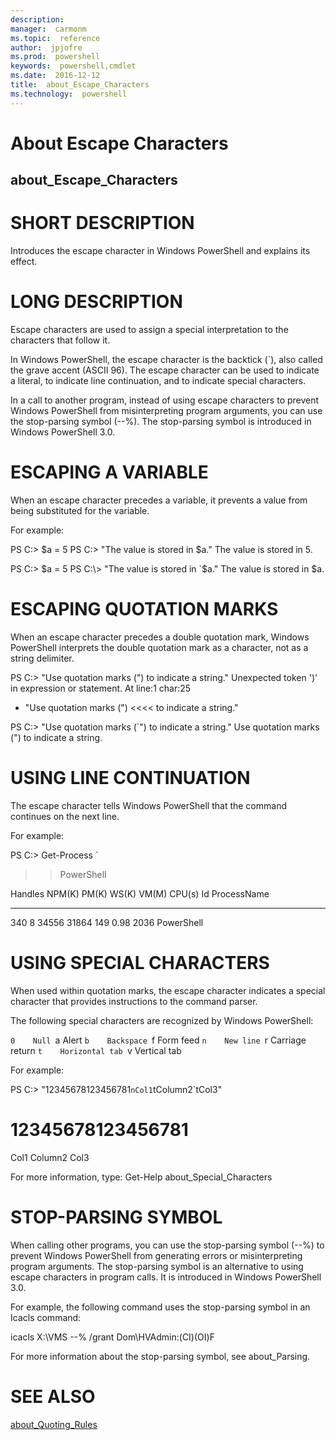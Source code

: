 ```yaml
---
description:  
manager:  carmonm
ms.topic:  reference
author:  jpjofre
ms.prod:  powershell
keywords:  powershell,cmdlet
ms.date:  2016-12-12
title:  about_Escape_Characters
ms.technology:  powershell
---
```


# About Escape Characters
## about_Escape_Characters


# SHORT DESCRIPTION

Introduces the escape character in Windows PowerShell and explains
its effect.

# LONG DESCRIPTION

Escape characters are used to assign a special interpretation to
the characters that follow it.

In Windows PowerShell, the escape character is the backtick (`), also
called the grave accent (ASCII 96). The escape character can be used
to indicate a literal, to indicate line continuation, and to indicate
special characters.

In a call to another program, instead of using escape characters
to prevent Windows PowerShell from misinterpreting program arguments,
you can use the stop-parsing symbol (--%). The stop-parsing symbol
is introduced in Windows PowerShell 3.0.

# ESCAPING A VARIABLE

When an escape character precedes a variable, it prevents a value from
being substituted for the variable.

For example:

PS C:> $a = 5
PS C:\> "The value is stored in $a."
The value is stored in 5.

PS C:> $a = 5
PS C:\> "The value is stored in `$a."
The value is stored in $a.

# ESCAPING QUOTATION MARKS


When an escape character precedes a
double quotation mark, Windows PowerShell interprets the double quotation
mark as a character, not as a string delimiter.

PS C:> "Use quotation marks (") to indicate a string."
Unexpected token ')' in expression or statement.
At line:1 char:25
+ "Use quotation marks (") <<<<  to indicate a string."

PS C:> "Use quotation marks (`") to indicate a string."
Use quotation marks (") to indicate a string.

# USING LINE CONTINUATION


The escape character tells Windows PowerShell that the command continues
on the next line.

For example:

PS C:> Get-Process `
>> PowerShell

Handles  NPM(K)    PM(K)      WS(K) VM(M)   CPU(s)     Id ProcessName
-------  ------    -----      ----- -----   ------     -- -----------
340       8    34556      31864   149     0.98   2036 PowerShell

# USING SPECIAL CHARACTERS


When used within quotation marks, the escape character indicates a
special character that provides instructions to the command parser.

The following special characters are recognized by Windows PowerShell:

`0    Null
`a    Alert
`b    Backspace
`f    Form feed
`n    New line
`r    Carriage return
`t    Horizontal tab
`v    Vertical tab

For example:

PS C:> "12345678123456781`nCol1`tColumn2`tCol3"
# 12345678123456781

Col1    Column2 Col3

For more information, type:
Get-Help about_Special_Characters

# STOP-PARSING SYMBOL

When calling other programs, you can use the stop-parsing
symbol (--%) to prevent Windows PowerShell from generating
errors or misinterpreting program arguments. The stop-parsing
symbol is an alternative to using escape characters in program
calls. It is introduced in Windows PowerShell 3.0.

For example, the following command uses the stop-parsing
symbol in an Icacls command:

icacls X:\VMS --% /grant Dom\HVAdmin:(CI)(OI)F

For more information about the stop-parsing symbol,
see about_Parsing.

# SEE ALSO

[about_Quoting_Rules](about_Quoting_Rules.md)
